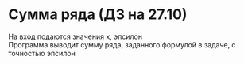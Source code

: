 # Сумма ряда (ДЗ на 27.10)
На вход подаются значения x, эпсилон\
Программа выводит сумму ряда, заданного формулой в задаче, с точностью эпсилон
